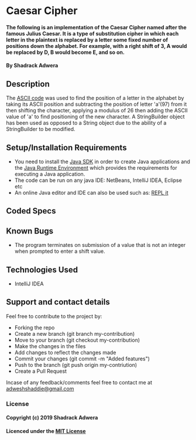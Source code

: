 # Caesar Cipher

#### The following is an implementation of the Caesar Cipher named after the famous Julius Caesar. It is a type of substitution cipher in which each letter in the plaintext is replaced by a letter some fixed number of positions down the alphabet. For example, with a right shift of 3, A would be replaced by D, B would become E, and so on. 

#### By Shadrack Adwera

## Description

The [ASCII code](http://www.asciitable.com/) was used to find the position of a letter in the alphabet by taking its ASCII position and subtracting the position of letter 'a'(97) from it then shifting the character, applying a modulus of 26 then adding the ASCII value of 'a' to find positioning of the new character. A StringBuilder object has been used as opposed to a String object due to the ability of a StringBuilder to be modified.

## Setup/Installation Requirements

* You need to install the [Java SDK](https://sdkman.io/install) in order to create Java applications and the [Java Runtime Environment](https://sdkman.io/usage) which provides the requirements for executing a Java application.
* The code can be run on any java IDE: NetBeans, IntelliJ IDEA, Eclipse etc
* An online Java editor and IDE can also be used such as: [REPL it](https://repl.it/languages/java10)

## Coded Specs

 

## Known Bugs

* The program terminates on submission of a value that is not an integer when prompted to enter a shift value.

## Technologies Used

* IntelliJ IDEA

## Support and contact details

Feel free to contribute to the project by:

* Forking the repo
* Create a new branch (git branch my-contribution)
* Move to your branch (git checkout my-contribution)
* Make the changes in the files
* Add changes to reflect the changes made
* Commit your changes (git commit -m "Added features")
* Push to the branch (git push origin my-contriution)
* Create a Pull Request

Incase of any feedback/comments feel free to contact me at adweshshaddie@gmail.com

### License

#### Copyright (c) 2019 Shadrack Adwera

#### Licenced under the [MIT License](LICENSE)  